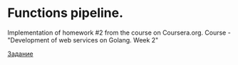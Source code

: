 # Functions pipeline.

Implementation of homework #2 from the course on Coursera.org.
Course - "Development of web services on Golang. Week 2"

[Задание](./hw2.md)
